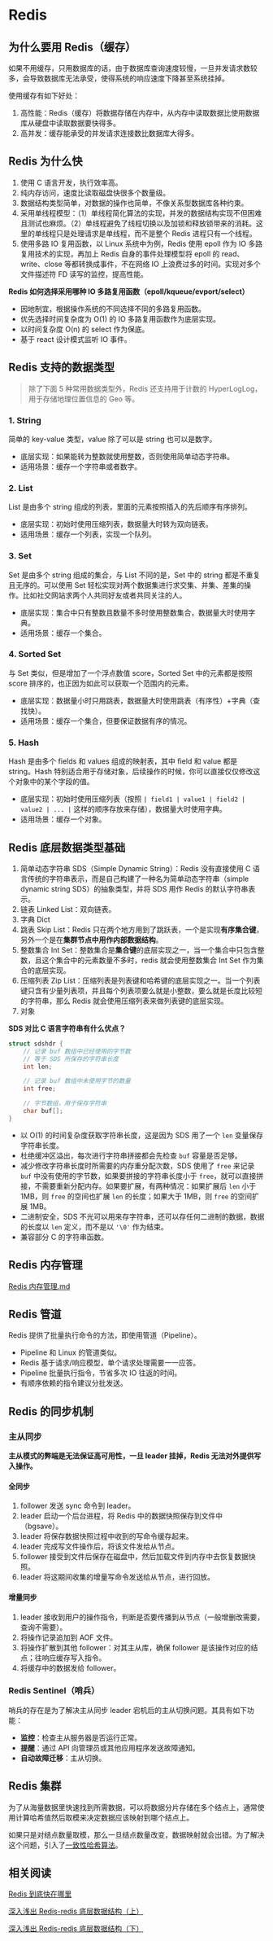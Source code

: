# Redis

## 为什么要用 Redis（缓存）

如果不用缓存，只用数据库的话，由于数据库查询速度较慢，一旦并发请求数较多，会导致数据库无法承受，使得系统的响应速度下降甚至系统挂掉。

使用缓存有如下好处：

1. 高性能：Redis（缓存）将数据存储在内存中，从内存中读取数据比使用数据库从硬盘中读取数据要快得多。
2. 高并发：缓存能承受的并发请求连接数比数据库大得多。

## Redis 为什么快

1. 使用 C 语言开发，执行效率高。
2. 纯内存访问，速度比读取磁盘快很多个数量级。
3. 数据结构类型简单，对数据的操作也简单，不像关系型数据库各种约束。
4. 采用单线程模型：（1）单线程简化算法的实现，并发的数据结构实现不但困难且测试也麻烦。（2）单线程避免了线程切换以及加锁和释放锁带来的消耗。这里的单线程只是处理请求是单线程，而不是整个 Redis 进程只有一个线程。
5. 使用多路 IO 复用函数，以 Linux 系统中为例，Redis 使用 epoll 作为 IO 多路复用技术的实现，再加上 Redis 自身的事件处理模型将 epoll 的 read、write、close 等都转换成事件，不在网络 IO 上浪费过多的时间。实现对多个文件描述符 FD 读写的监控，提高性能。

**Redis 如何选择采用哪种 IO 多路复用函数（epoll/kqueue/evport/select）**

- 因地制宜，根据操作系统的不同选择不同的多路复用函数。
- 优先选择时间复杂度为 O(1) 的 IO 多路复用函数作为底层实现。
- 以时间复杂度 O(n) 的 select 作为保底。
- 基于 react 设计模式监听 IO 事件。

## Redis 支持的数据类型

> 除了下面 5 种常用数据类型外，Redis 还支持用于计数的 HyperLogLog，用于存储地理位置信息的 Geo 等。

### 1. String

简单的 key-value 类型，value 除了可以是 string 也可以是数字。

- 底层实现：如果能转为整数就使用整数，否则使用简单动态字符串。
- 适用场景：缓存一个字符串或者数字。

### 2. List

List 是由多个 string 组成的列表，里面的元素按照插入的先后顺序有序排列。

- 底层实现：初始时使用压缩列表，数据量大时转为双向链表。
- 适用场景：缓存一个列表，实现一个队列。

### 3. Set

Set 是由多个 string 组成的集合，与 List 不同的是，Set 中的 string 都是不重复且无序的。可以使用 Set 轻松实现对两个数据集进行求交集、并集、差集的操作。比如社交网站求两个人共同好友或者共同关注的人。

- 底层实现：集合中只有整数且数量不多时使用整数集合，数据量大时使用字典。
- 适用场景：缓存一个集合。

### 4. Sorted Set

与 Set 类似，但是增加了一个浮点数值 score，Sorted Set 中的元素都是按照 score 排序的，也正因为如此可以获取一个范围内的元素。

- 底层实现：数据量小时只用跳表，数据量大时使用跳表（有序性）+字典（查找快）。
- 适用场景：缓存一个集合，但要保证数据有序的情况。

### 5. Hash

Hash 是由多个 fields 和 values 组成的映射表，其中 field 和 value 都是 string。Hash 特别适合用于存储对象，后续操作的时候，你可以直接仅仅修改这个对象中的某个字段的值。

- 底层实现：初始时使用压缩列表（按照 `| field1 | value1 | field2 | value2 | ... |` 这样的顺序存放来存储），数据量大时使用字典。
- 适用场景：缓存一个对象。

## Redis 底层数据类型基础

1. 简单动态字符串 SDS（Simple Dynamic String）：Redis 没有直接使用 C 语言传统的字符串表示，而是自己构建了一种名为简单动态字符串（simple dynamic string SDS）的抽象类型，并将 SDS 用作 Redis 的默认字符串表示。
2. 链表 Linked List：双向链表。
3. 字典 Dict
4. 跳表 Skip List：Redis 只在两个地方用到了跳跃表，一个是实现**有序集合键**，另外一个是在**集群节点中用作内部数据结构**。
5. 整数集合 Int Set：整数集合是**集合键**的底层实现之一，当一个集合中只包含整数，且这个集合中的元素数量不多时，redis 就会使用整数集合 Int Set 作为集合的底层实现。
6. 压缩列表 Zip List：压缩列表是列表键和哈希键的底层实现之一。当一个列表键只含有少量列表项，并且每个列表项要么就是小整数，要么就是长度比较短的字符串，那么 Redis 就会使用压缩列表来做列表键的底层实现。
7. 对象

**SDS 对比 C 语言字符串有什么优点？**

```c
struct sdshdr {
    // 记录 buf 数组中已经使用的字节数
    // 等于 SDS 所保存的字符串长度
    int len;

    // 记录 buf 数组中未使用字节的数量
    int free;

    // 字节数组，用于保存字符串
    char buf[];
}
```

- 以 O(1) 的时间复杂度获取字符串长度，这是因为 SDS 用了一个 `len` 变量保存字符串长度。
- 杜绝缓冲区溢出，每次进行字符串拼接都会先检查 `buf` 容量是否足够。
- 减少修改字符串长度时所需要的内存重分配次数，SDS 使用了 `free` 来记录 `buf` 中没有使用的字节数，如果要拼接的字符串长度小于 `free`，就可以直接拼接，不需要重新分配内存。如果要扩展，有两种情况：如果扩展后 `len` 小于 1MB，则 `free` 的空间也扩展 `len` 的长度；如果大于 1MB，则 `free` 的空间扩展 1MB。
- 二进制安全，SDS 不光可以用来存字符串，还可以存任何二进制的数据，数据的长度以 `len` 定义，而不是以 `'\0'` 作为结束。
- 兼容部分 C 的字符串函数。

## Redis 内存管理

[Redis 内存管理.md](Redis内存管理.md)

## Redis 管道

Redis 提供了批量执行命令的方法，即使用管道（Pipeline）。

- Pipeline 和 Linux 的管道类似。
- Redis 基于请求/响应模型，单个请求处理需要一一应答。
- Pipeline 批量执行指令，节省多次 IO 往返的时间。
- 有顺序依赖的指令建议分批发送。

## Redis 的同步机制

### 主从同步

**主从模式的弊端是无法保证高可用性，一旦 leader 挂掉，Redis 无法对外提供写入操作。**

#### 全同步

1. follower 发送 sync 命令到 leader。
2. leader 启动一个后台进程，将 Redis 中的数据快照保存到文件中（bgsave）。
3. leader 将保存数据快照过程中收到的写命令缓存起来。
4. leader 完成写文件操作后，将该文件发给从节点。
5. follower 接受到文件后保存在磁盘中，然后加载文件到内存中去恢复数据快照。
6. leader 将这期间收集的增量写命令发送给从节点，进行回放。

#### 增量同步

1. leader 接收到用户的操作指令，判断是否要传播到从节点（一般增删改需要，查询不需要）。
2. 将操作记录追加到 AOF 文件。
3. 将操作扩散到其他 follower：对其主从库，确保 follower 是该操作对应的结点；往响应缓存写入指令。
4. 将缓存中的数据发给 follower。

### Redis Sentinel（哨兵）

哨兵的存在是为了解决主从同步 leader 宕机后的主从切换问题。其具有如下功能：

- **监控**：检查主从服务器是否运行正常。
- **提醒**：通过 API 向管理员或其他应用程序发送故障通知。
- **自动故障迁移**：主从切换。

## Redis 集群

为了从海量数据里快速找到所需数据，可以将数据分片存储在多个结点上，通常使用计算哈希值然后取模来决定数据应该映射到哪个结点上。

如果只是对结点数量取模，那么一旦结点数量改变，数据映射就会出错。为了解决这个问题，引入了[一致性哈希算法](../数据结构与算法/一致性哈希算法.md)。

## 相关阅读

[Redis 到底快在哪里](https://mp.weixin.qq.com/s?__biz=MjM5NTY1MjY0MQ==&mid=2650745383&idx=3&sn=c7546a9ad8d23a51505f332d428fec34&chksm=befebf698989367ffff100dcde67785d1fbeceff4c814fba2a93443c967d39775b58cd78c92f&mpshare=1&scene=1&srcid=#rd)

[深入浅出 Redis-redis 底层数据结构（上）](https://www.cnblogs.com/jaycekon/p/6227442.html)

[深入浅出 Redis-redis 底层数据结构（下）](https://www.cnblogs.com/jaycekon/p/6277653.html)
